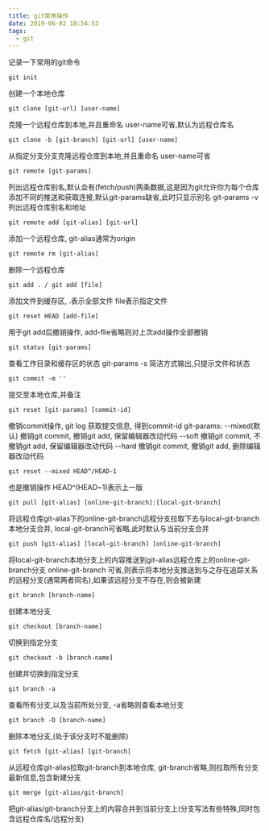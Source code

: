 ```yaml
---
title: git常用操作
date: 2019-06-02 18:54:53
tags:
  - git
---
```

记录一下常用的git命令

<!--more-->
```
git init
```
创建一个本地仓库
```
git clone [git-url] [user-name]
```
克隆一个远程仓库到本地,并且重命名 user-name可省,默认为远程仓库名
```
git clone -b [git-branch] [git-url] [user-name]
```
从指定分支分支克隆远程仓库到本地,并且重命名 user-name可省
```
git remote [git-params] 
```
列出远程仓库别名,默认会有(fetch/push)两条数据,这是因为git允许你为每个仓库添加不同的推送和获取连接,默认git-params缺省,此时只显示别名
git-params 
-v 列出远程仓库别名和地址
```
git remote add [git-alias] [git-url]
```
添加一个远程仓库, git-alias通常为origin 
```
git remote rm [git-alias]
```
删除一个远程仓库
```
git add . / git add [file]
```
添加文件到缓存区, .表示全部文件 file表示指定文件
```
git reset HEAD [add-file]
```
用于git add后撤销操作, add-flie省略则对上次add操作全部撤销
```
git status [git-params]
```
查看工作目录和缓存区的状态
git-params
-s 简洁方式输出,只提示文件和状态
```
git commit -m ''
```
提交至本地仓库,并备注
```
git reset [git-params] [commit-id]
```
撤销commit操作, git log 获取提交信息, 得到commit-id
git-params:
--mixed(默认) 撤销git commit, 撤销git add, 保留编辑器改动代码
--soft 撤销git commit, 不撤销git add, 保留编辑器改动代码
--hard 撤销git commit, 撤销git add, 删除编辑器改动代码
```
git reset --mixed HEAD^/HEAD~1
```
也是撤销操作 HEAD^(HEAD~1)表示上一版
```
git pull [git-alias] [online-git-branch]:[local-git-branch]
```
将远程仓库git-alias下的online-git-branch远程分支拉取下去与local-git-branch本地分支合并, local-git-branch可省略,此时默认与当前分支合并

```
git push [git-alias] [local-git-branch] [online-git-branch]
```
将local-git-branch本地分支上的内容推送到git-alias远程仓库上的online-git-branch分支
online-git-branch 可省,则表示将本地分支推送到与之存在追踪关系的远程分支(通常两者同名),如果该远程分支不存在,则会被新建
```
git branch [branch-name]
```
创建本地分支
```
git checkout [branch-name]
```
切换到指定分支
```
git checkout -b [branch-name]
```
创建并切换到指定分支
```
git branch -a
```
查看所有分支,以及当前所处分支, -a省略则查看本地分支
```
git branch -D [branch-name]
```
删除本地分支,(处于该分支时不能删除)
```
git fetch [git-alias] [git-branch]
```
从远程仓库git-alias拉取git-branch到本地仓库, git-branch省略,则拉取所有分支最新信息,包含新建分支
```
git merge [git-alias/git-branch]
```
把git-alias/git-branch分支上的内容合并到当前分支上(分支写法有些特殊,同时包含远程仓库名/远程分支)
